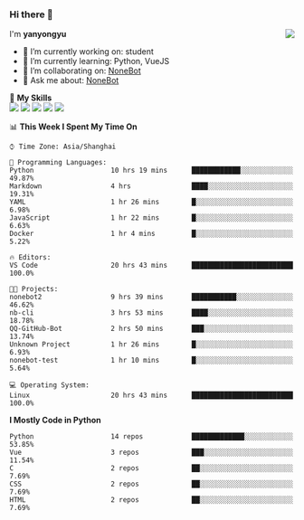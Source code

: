 ### Hi there 👋

<a href="#">
  <img align="right" src="https://github-readme-stats.vercel.app/api?username=yanyongyu&count_private=true&show_icons=true&bg_color=15,f2f7fd,E0EAFC" />
</a>

I'm **yanyongyu**

- 🔭 I’m currently working on: student
- 🌱 I’m currently learning: Python, VueJS
- 👯 I’m collaborating on: [NoneBot](https://github.com/nonebot)
- 💬 Ask me about: [NoneBot](https://github.com/nonebot)

🌟 **My Skills**  
![](https://img.shields.io/badge/-Python-3e74a2?style=flat-square&logo=Python&logoColor=fff)
![](https://img.shields.io/badge/-Vue-4fc08d?style=flat-square&logo=Vue.js&logoColor=fff)
![](https://img.shields.io/badge/-Node.js-339933?style=flat-square&logo=Node.js&logoColor=fff)
![](https://img.shields.io/badge/-Docker-2496ED?style=flat-square&logo=Docker&logoColor=fff)
![](https://img.shields.io/badge/-Linux-000000?style=flat-square&logo=Linux&logoColor=fff)

<!--START_SECTION:waka-->
📊 **This Week I Spent My Time On** 

```text
⌚︎ Time Zone: Asia/Shanghai

💬 Programming Languages: 
Python                   10 hrs 19 mins      ████████████░░░░░░░░░░░░░   49.87% 
Markdown                 4 hrs               ████░░░░░░░░░░░░░░░░░░░░░   19.31% 
YAML                     1 hr 26 mins        █░░░░░░░░░░░░░░░░░░░░░░░░   6.98% 
JavaScript               1 hr 22 mins        █░░░░░░░░░░░░░░░░░░░░░░░░   6.63% 
Docker                   1 hr 4 mins         █░░░░░░░░░░░░░░░░░░░░░░░░   5.22%

🔥 Editors: 
VS Code                  20 hrs 43 mins      █████████████████████████   100.0%

🐱‍💻 Projects: 
nonebot2                 9 hrs 39 mins       ███████████░░░░░░░░░░░░░░   46.62% 
nb-cli                   3 hrs 53 mins       ████░░░░░░░░░░░░░░░░░░░░░   18.78% 
QQ-GitHub-Bot            2 hrs 50 mins       ███░░░░░░░░░░░░░░░░░░░░░░   13.74% 
Unknown Project          1 hr 26 mins        █░░░░░░░░░░░░░░░░░░░░░░░░   6.93% 
nonebot-test             1 hr 10 mins        █░░░░░░░░░░░░░░░░░░░░░░░░   5.64%

💻 Operating System: 
Linux                    20 hrs 43 mins      █████████████████████████   100.0%

```

**I Mostly Code in Python** 

```text
Python                   14 repos            █████████████░░░░░░░░░░░░   53.85% 
Vue                      3 repos             ███░░░░░░░░░░░░░░░░░░░░░░   11.54% 
C                        2 repos             ██░░░░░░░░░░░░░░░░░░░░░░░   7.69% 
CSS                      2 repos             ██░░░░░░░░░░░░░░░░░░░░░░░   7.69% 
HTML                     2 repos             ██░░░░░░░░░░░░░░░░░░░░░░░   7.69%

```



<!--END_SECTION:waka-->
